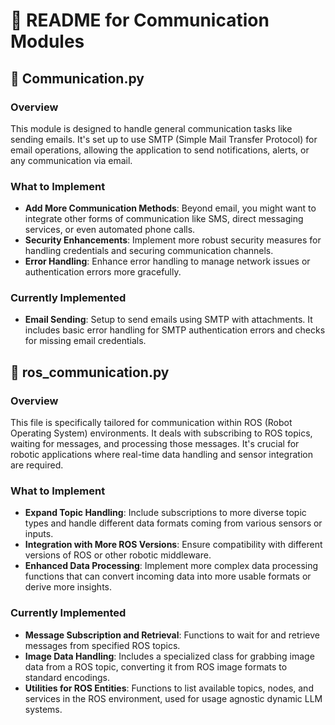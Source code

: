 # 📘 README for Communication Modules

## 📨 Communication.py

### Overview

This module is designed to handle general communication tasks like sending emails. It's set up to use SMTP (Simple Mail Transfer Protocol) for email operations, allowing the application to send notifications, alerts, or any communication via email.

### What to Implement

- **Add More Communication Methods**: Beyond email, you might want to integrate other forms of communication like SMS, direct messaging services, or even automated phone calls.
- **Security Enhancements**: Implement more robust security measures for handling credentials and securing communication channels.
- **Error Handling**: Enhance error handling to manage network issues or authentication errors more gracefully.

### Currently Implemented

- **Email Sending**: Setup to send emails using SMTP with attachments. It includes basic error handling for SMTP authentication errors and checks for missing email credentials.

## 🤖 ros_communication.py

### Overview

This file is specifically tailored for communication within ROS (Robot Operating System) environments. It deals with subscribing to ROS topics, waiting for messages, and processing those messages. It's crucial for robotic applications where real-time data handling and sensor integration are required.

### What to Implement

- **Expand Topic Handling**: Include subscriptions to more diverse topic types and handle different data formats coming from various sensors or inputs.
- **Integration with More ROS Versions**: Ensure compatibility with different versions of ROS or other robotic middleware.
- **Enhanced Data Processing**: Implement more complex data processing functions that can convert incoming data into more usable formats or derive more insights.

### Currently Implemented

- **Message Subscription and Retrieval**: Functions to wait for and retrieve messages from specified ROS topics.
- **Image Data Handling**: Includes a specialized class for grabbing image data from a ROS topic, converting it from ROS image formats to standard encodings.
- **Utilities for ROS Entities**: Functions to list available topics, nodes, and services in the ROS environment, used for usage agnostic dynamic LLM systems.
